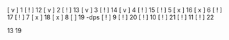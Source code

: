 [ v ] 1   [ ! ] 12
[ v ] 2   [ ! ] 13
[ v ] 3   [ ! ] 14
[ v ] 4   [ ! ] 15
[ ! ] 5   [ x ] 16
[ x ] 6   [ ! ] 17
[ ! ] 7   [ x ] 18
[ x ] 8   [ ] 19 -dps
[ ! ] 9   [ ! ] 20
[ ! ] 10  [ ! ] 21
[ ! ] 11  [ ! ] 22


13
19
